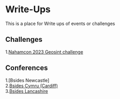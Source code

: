 # Write-Ups
This is a place for Write ups of events or challenges 

## Challenges
1.[Nahamcon 2023 Geosint challenge]( https://github.com/AnguaSec/Write-Ups/blob/main/NahamCon%20Geosint%20Challenge%20Write%20Up.pdf)


## Conferences

1.[Bsides Newcastle] \
2.[Bsides Cymru (Cardiff)]( https://github.com/AnguaSec/Write-Ups/blob/main/Bsides%20Cymru%202023.pdf)\
3.[Bsides Lancashire]( https://github.com/AnguaSec/Write-Ups/blob/main/Bsides%20Lancashire%202023.pdf)


